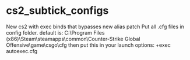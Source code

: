 # cs2_subtick_configs
New cs2 with exec binds that bypasses new alias patch
Put all .cfg files in config folder. default is: C:\Program Files (x86)\Steam\steamapps\common\Counter-Strike Global Offensive\game\csgo\cfg
then put this in your launch options: +exec autoexec.cfg
